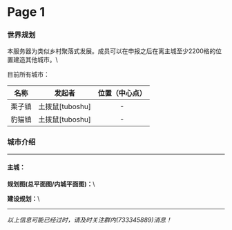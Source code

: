 # Page 1

### 世界规划 

本服务器为类似乡村聚落式发展。成员可以在申报之后在离主城至少2200格的位置建造其他城市。\


目前所有城市：

|  名称 |      发起者      | 位置（中心点） |
| :-: | :-----------: | :-----: |
| 栗子镇 | 土拨鼠\[tuboshu] |    -    |
| 豹猫镇 | 土拨鼠\[tuboshu] |    -    |

### 城市介绍

***

#### 主城： 

**规划图(总平面图/内城平面图)：**\


**建设规划：**\




***

_以上信息可能已经过时，请及时关注群内(733345889)消息！_
